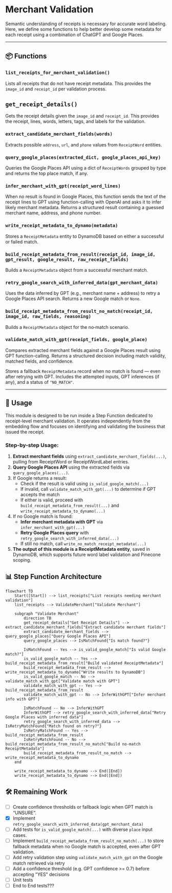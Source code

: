# Merchant Validation

Semantic understanding of receipts is necessary for accurate word labeling. Here, we define some functions to help better develop some metadata for each receipt using a combination of ChatGPT and Google Places.

---

## 📦 Functions

### `list_receipts_for_merchant_validation()`

Lists all receipts that do not have receipt metadata. This provides the `image_id` and `receipt_id` per validation process.

## `get_receipt_details()`

Gets the receipt details given the `image_id` and `receipt_id`. This provides the receipt, lines, words, letters, tags, and labels for the validation.

### `extract_candidate_merchant_fields(words)`

Extracts possible `address`, `url`, and `phone` values from `ReceiptWord` entities.

### `query_google_places(extracted_dict, google_places_api_key)`

Queries the Google Places API using a dict of `ReceiptWords` grouped by type and returns the top place match, if any.

### `infer_merchant_with_gpt(receipt_word_lines)`

When no result is found in Google Places, this function sends the text of the receipt lines to GPT using function-calling with OpenAI and asks it to infer likely merchant metadata. Returns a structured result containing a guessed merchant name, address, and phone number.

### `write_receipt_metadata_to_dynamo(metadata)`

Stores a `ReceiptMetadata` entity to DynamoDB based on either a successful or failed match.

### `build_receipt_metadata_from_result(receipt_id, image_id, gpt_result, google_result, raw_receipt_fields)`

Builds a `ReceiptMetadata` object from a successful merchant match.

### `retry_google_search_with_inferred_data(gpt_merchant_data)`

Uses the data inferred by GPT (e.g., merchant name + address) to retry a Google Places API search. Returns a new Google match or `None`.

### `build_receipt_metadata_from_result_no_match(receipt_id, image_id, raw_fields, reasoning)`

Builds a `ReceiptMetadata` object for the no‑match scenario.

### `validate_match_with_gpt(receipt_fields, google_place)`

Compares extracted merchant fields against a Google Places result using GPT function-calling. Returns a structured decision including match validity, matched fields, and confidence.

Stores a fallback `ReceiptMetadata` record when no match is found — even after retrying with GPT. Includes the attempted inputs, GPT inferences (if any), and a status of `"NO_MATCH"`.

---

## 🧠 Usage

This module is designed to be run inside a Step Function dedicated to receipt-level merchant validation. It operates independently from the embedding flow and focuses on identifying and validating the business that issued the receipt.

### Step-by-step Usage:

1. **Extract merchant fields** using `extract_candidate_merchant_fields(...)`, pulling from ReceiptWord or ReceiptWordLabel entries.
2. **Query Google Places API** using the extracted fields via `query_google_places(...)`.
3. If Google returns a result:
   - Check if the result is valid using `is_valid_google_match(...)`
   - If invalid, call `validate_match_with_gpt(...)` to determine if GPT accepts the match
   - If either is valid, proceed with `build_receipt_metadata_from_result(...)` and `write_receipt_metadata_to_dynamo(...)`
4. If no Google match is found:
   - **Infer merchant metadata with GPT** via `infer_merchant_with_gpt(...)`
   - **Retry Google Places query** with `retry_google_search_with_inferred_data(...)`
   - If still no match, call `write_no_match_receipt_metadata(...)`
5. **The output of this module is a ReceiptMetadata entity**, saved in DynamoDB, which supports future word label validation and Pinecone scoping.

## 📊 Step Function Architecture

```mermaid
flowchart TD
    Start([Start]) --> list_receipts["List receipts needing merchant validation"]
    list_receipts --> ValidateMerchant["Validate Merchant"]

    subgraph "Validate Merchant"
        direction TB
        get_receipt_details["Get Receipt Details"] --> extract_candidate_merchant_fields["Extract candidate merchant fields"]
        extract_candidate_merchant_fields --> query_google_places["Query Google Places API"]
        query_google_places --> IsMatchFound{"Is match found?"}

        IsMatchFound -- Yes --> is_valid_google_match["Is valid Google match?"]
        is_valid_google_match -- Yes --> build_receipt_metadata_from_result["Build validated ReceiptMetadata"]
        build_receipt_metadata_from_result --> write_receipt_metadata_to_dynamo["Write results to DynamoDB"]
        is_valid_google_match -- No --> validate_match_with_gpt["Validate match with GPT"]
        validate_match_with_gpt -- Yes --> build_receipt_metadata_from_result
        validate_match_with_gpt -- No --> InferWithGPT["Infer merchant info with GPT"]

        IsMatchFound -- No --> InferWithGPT
        InferWithGPT --> retry_google_search_with_inferred_data["Retry Google Places with inferred data"]
        retry_google_search_with_inferred_data --> IsRetryMatchFound{"Match found on retry?"}
        IsRetryMatchFound -- Yes --> build_receipt_metadata_from_result
        IsRetryMatchFound -- No --> build_receipt_metadata_from_result_no_match["Build no-match ReceiptMetadata"]
        build_receipt_metadata_from_result_no_match --> write_receipt_metadata_to_dynamo
    end

    write_receipt_metadata_to_dynamo --> End([End])
    write_receipt_metadata_to_dynamo --> End([End])
```

## 🛠️ Remaining Work

- [ ] Create confidence thresholds or fallback logic when GPT match is “UNSURE”.
- [x] Implement `retry_google_search_with_inferred_data(gpt_merchant_data)`
- [ ] Add tests for `is_valid_google_match(...)` with diverse `place` input cases.
- [ ] Implement `build_receipt_metadata_from_result_no_match(...)` to store fallback metadata when no Google match is accepted, even after GPT validation.
- [ ] Add retry validation step using `validate_match_with_gpt` on the Google match retrieved via retry
- [ ] Add a confidence threshold (e.g. GPT confidence >= 0.7) before accepting "YES" decisions
- [ ] Unit tests
- [ ] End to End tests???
